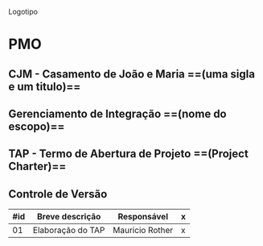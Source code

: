 Logotipo
# PMO

## CJM - Casamento de João e Maria ==(uma sigla e um titulo)==

## Gerenciamento de Integração ==(nome do escopo)==

## TAP - Termo de Abertura de Projeto ==(Project Charter)==

## Controle de Versão

| #id | Breve descrição | Responsável | x |
|--|--|--|--|
| 01 | Elaboração do TAP | Mauricio Rother | x |

<!--stackedit_data:
eyJoaXN0b3J5IjpbMTMxNjI2OTU4OCwtMTY5OTQxNDY1NiwxMj
QyMjUzMjg4XX0=
-->